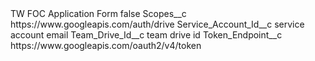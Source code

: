 <?xml version="1.0" encoding="UTF-8"?>
<CustomMetadata xmlns="http://soap.sforce.com/2006/04/metadata" xmlns:xsi="http://www.w3.org/2001/XMLSchema-instance" xmlns:xsd="http://www.w3.org/2001/XMLSchema">
    <label>TW FOC Application Form</label>
    <protected>false</protected>
    <values>
        <field>Scopes__c</field>
        <value xsi:type="xsd:string">https://www.googleapis.com/auth/drive</value>
    </values>
    <values>
        <field>Service_Account_Id__c</field>
        <value xsi:type="xsd:string">service account email</value>
    </values>
    <values>
        <field>Team_Drive_Id__c</field>
        <value xsi:type="xsd:string">team drive id</value>
    </values>
    <values>
        <field>Token_Endpoint__c</field>
        <value xsi:type="xsd:string">https://www.googleapis.com/oauth2/v4/token</value>
    </values>
</CustomMetadata>
